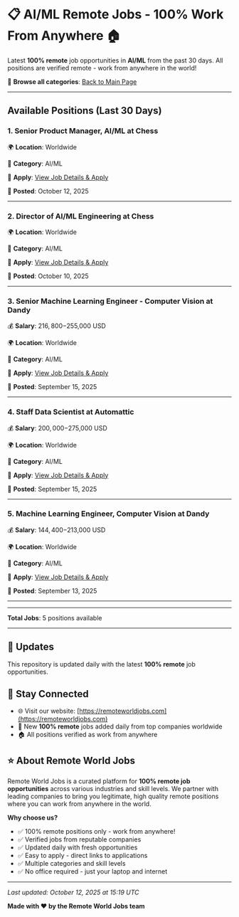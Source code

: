# 📋 AI/ML Remote Jobs - 100% Work From Anywhere 🏠

Latest **100% remote** job opportunities in **AI/ML** from the past 30 days. All positions are verified remote - work from anywhere in the world!

🔗 **Browse all categories**: [Back to Main Page](README.md)

---

## Available Positions (Last 30 Days)

### 1. Senior Product Manager, AI/ML at Chess

🌍 **Location**: Worldwide

📍 **Category**: AI/ML

🔗 **Apply**: [View Job Details & Apply](https://remoteworldjobs.com/senior-product-manager-ai-ml-chess)

📅 **Posted**: October 12, 2025

---

### 2. Director of AI/ML Engineering at Chess

🌍 **Location**: Worldwide

📍 **Category**: AI/ML

🔗 **Apply**: [View Job Details & Apply](https://remoteworldjobs.com/director-of-ai-ml-engineering-chess)

📅 **Posted**: October 10, 2025

---

### 3. Senior Machine Learning Engineer - Computer Vision at Dandy

💰 **Salary**: $216,800-$255,000 USD

🌍 **Location**: Worldwide

📍 **Category**: AI/ML

🔗 **Apply**: [View Job Details & Apply](https://remoteworldjobs.com/senior-machine-learning-engineer-computer-vision-remote-dandy)

📅 **Posted**: September 15, 2025

---

### 4. Staff Data Scientist at Automattic

💰 **Salary**: $200,000-$275,000 USD

🌍 **Location**: Worldwide

📍 **Category**: AI/ML

🔗 **Apply**: [View Job Details & Apply](https://remoteworldjobs.com/staff-data-scientist-automattic)

📅 **Posted**: September 15, 2025

---

### 5. Machine Learning Engineer, Computer Vision at Dandy

💰 **Salary**: $144,400-$213,000 USD

🌍 **Location**: Worldwide

📍 **Category**: AI/ML

🔗 **Apply**: [View Job Details & Apply](https://remoteworldjobs.com/machine-learning-engineer-computer-vision-dandy)

📅 **Posted**: September 13, 2025

---


---

**Total Jobs**: 5 positions available

---

## 🔄 Updates

This repository is updated daily with the latest **100% remote** job opportunities.

## 📧 Stay Connected

- 🌐 Visit our website: [https://remoteworldjobs.com](https://remoteworldjobs.com)
- 💼 New **100% remote** jobs added daily from top companies worldwide
- 🏠 All positions verified as work from anywhere

## ⭐ About Remote World Jobs

Remote World Jobs is a curated platform for **100% remote job opportunities** across various industries and skill levels. We partner with leading companies to bring you legitimate, high quality remote positions where you can work from anywhere in the world.

**Why choose us?**
- ✅ 100% remote positions only - work from anywhere!
- ✅ Verified jobs from reputable companies
- ✅ Updated daily with fresh opportunities
- ✅ Easy to apply - direct links to applications
- ✅ Multiple categories and skill levels
- ✅ No office required - just your laptop and internet

---

_Last updated: October 12, 2025 at 15:19 UTC_

**Made with ❤️ by the Remote World Jobs team**
